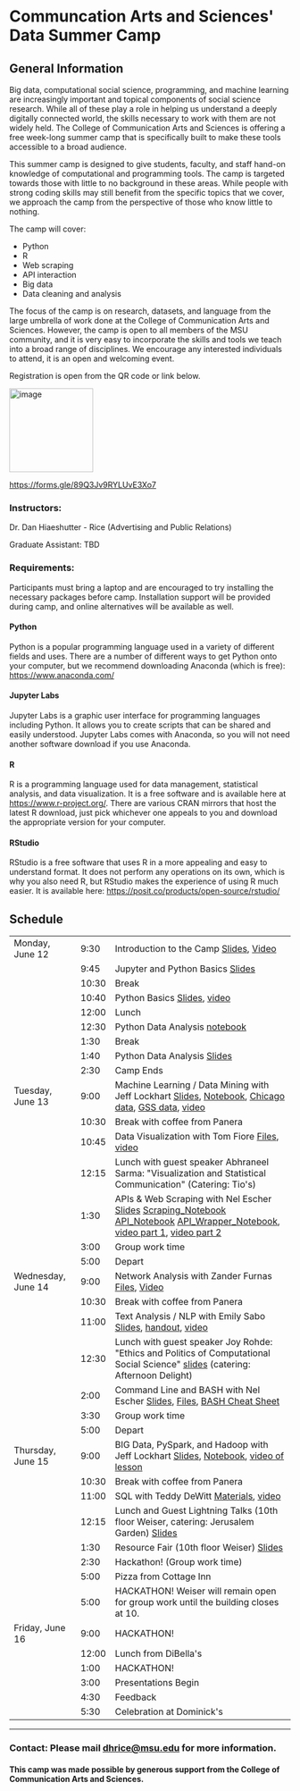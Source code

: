 # Communcation Arts and Sciences' Data Summer Camp

## General Information
Big data, computational social science, programming, and machine learning are increasingly important and topical components of social science research. While all of these play a role in helping us understand a deeply digitally connected world, the skills necessary to work with them are not widely held. The College of Communication Arts and Sciences is offering a free week-long summer camp that is specifically built to make these tools accessible to a broad audience.

This summer camp is designed to give students, faculty, and staff hand-on knowledge of computational and programming tools. The camp is targeted towards those with little to no background in these areas. While people with strong coding skills may still benefit from the specific topics that we cover, we approach the camp from the perspective of those who know little to nothing. 

The camp will cover: 
-	Python
-	R
-	Web scraping
-	API interaction
-	Big data
-	Data cleaning and analysis

The focus of the camp is on research, datasets, and language from the large umbrella of work done at the College of Communication Arts and Sciences. However, the camp is open to all members of the MSU community, and it is very easy to incorporate the skills and tools we teach into a broad range of disciplines. We encourage any interested individuals to attend, it is an open and welcoming event.

Registration is open from the QR code or link below.

 <img width="150" alt="image" src="https://user-images.githubusercontent.com/35567742/234681689-d7a5f808-6379-4b23-a124-6be4bee71e24.png">

https://forms.gle/89Q3Jv9RYLUvE3Xo7


### Instructors: 

Dr. Dan Hiaeshutter - Rice (Advertising and Public Relations)

Graduate Assistant: TBD

### Requirements: 
Participants must bring a laptop and are encouraged to try installing the necessary packages before camp. Installation support will be provided during camp, and online alternatives will be available as well.

#### Python
Python is a popular programming language used in a variety of different fields and uses. There are a number of different ways to get Python onto your computer, but we recommend downloading Anaconda (which is free): https://www.anaconda.com/

#### Jupyter Labs
Jupyter Labs is a graphic user interface for programming languages including Python. It allows you to create scripts that can be shared and easily understood. Jupyter Labs comes with Anaconda, so you will not need another software download if you use Anaconda.

#### R
R is a programming language used for data management, statistical analysis, and data visualization. It is a free software and is available here at https://www.r-project.org/. There are various CRAN mirrors that host the latest R download, just pick whichever one appeals to you and download the appropriate version for your computer.

#### RStudio
RStudio is a free software that uses R in a more appealing and easy to understand format. It does not perform any operations on its own, which is why you also need R, but RStudio makes the experience of using R much easier. It is available here: https://posit.co/products/open-source/rstudio/


<h2>Schedule</h2>
<table class="table table-striped">
  <tr> <td>Monday, June 12</td>  <td>9:30</td>   <td>Introduction to the Camp <a href="slides/Jerry_big_data_intro_2019.pptx" target="_blank">Slides</a>, <a href="http://leccap.engin.umich.edu/leccap/viewer/r/vRrYa2" target="_blank">Video</a>  </td> </tr>
  <tr> <td></td>        <td>9:45</td>   <td>Jupyter and Python Basics <a href="https://docs.google.com/presentation/d/1aPdKV5MSvWt7oSdJ4-e6JZVan77rn25yucPmSiIuNiQ/edit?usp=sharing" target="_blank">Slides</a></td> </tr>
  <tr> <td></td>        <td>10:30</td>   <td>Break</td> </tr>
  <tr> <td></td>        <td>10:40</td>   <td>Python Basics <a href="slides/Python_Intro_Slides.pdf" target="_blank">Slides</a>, <a href="http://leccap.engin.umich.edu/leccap/viewer/r/m0f1Ml" target="_blank">video</a> </td> </tr>
  <tr> <td></td>        <td>12:00</td>   <td>Lunch</td> </tr>
  <tr> <td></td>        <td>12:30</td>    <td>Python Data Analysis <a href="data/Intro_to_Python_2_UM_Data_Camp_2019.ipynb" target="_blank">notebook</a> </td> </tr>
  <tr> <td></td>       <td>1:30</td>    <td>Break </td> </tr>
  <tr> <td></td>       <td>1:40</td>    <td>Python Data Analysis <a href="https://docs.google.com/presentation/d/19D7TCwk7j7Z9RdPhkuCzhtfPSvVA4en5UDsk7IOWtPc/edit?usp=sharing" target="_blank">Slides</a></td> </tr>
  <tr> <td></td>       <td>2:30</td>    <td>Camp Ends</td> </tr> 

  <tr> <td>Tuesday, June 13</td><td>9:00</td>   <td>Machine Learning / Data Mining with Jeff Lockhart <a href="https://docs.google.com/presentation/d/1QT3DzB1sampdsXCMWbU4q1pnwdGL18R52O5G2ELwmgE/edit?usp=sharing" target="_blank">Slides</a>, <a href="data/ML_for_data_camp.ipynb" target="_blank">Notebook</a>, <a href="data/community_area_stats.tsv" target="_blank">Chicago data</a>, <a href="data/GSS2012Extract_PresApproval_StrongPartyAffiliation_CLEAN.csv" target="_blank">GSS data</a>, <a href="http://leccap.engin.umich.edu/leccap/viewer/r/aO1Iqu" target="_blank">video</a> </td> </tr>
  <tr> <td></td>       <td>10:30</td>   <td>Break with coffee from Panera</td> </tr>
  <tr> <td></td>       <td>10:45</td>   <td>Data Visualization with Tom Fiore <a href="data/Python_Plotting_2019_ThomasFiore.zip" target="_blank">Files</a>, <a href="http://leccap.engin.umich.edu/leccap/viewer/r/ZUxax9" target="_blank">video</a></td> </tr>
  <tr> <td></td>       <td>12:15</td>   <td>Lunch with guest speaker Abhraneel Sarma: "Visualization and Statistical Communication" (Catering: Tio's) 
  <tr> <td></td>       <td>1:30</td>   <td>APIs & Web Scraping with Nel Escher <a href="slides/APIs_Web_Scraping.pdf" target="_blank">Slides</a> <a href="data/wikipedia_scrape_finnish_olympians.ipynb" target="_blank">Scraping_Notebook</a> <a href="data/api_get_requests.ipynb" target="_blank">API_Notebook</a> <a href="data/reddit_api_wrapper.ipynb" target="_blank">API_Wrapper_Notebook</a>, <a href="http://leccap.engin.umich.edu/leccap/viewer/r/Ez5Npy" target="_blank">video part 1</a>, <a href="http://leccap.engin.umich.edu/leccap/viewer/r/JrOvpA" target="_blank">video part 2</a></td> </tr>
  <tr> <td></td>       <td>3:00</td>   <td>Group work time</td> </tr>
  <tr> <td></td>       <td>5:00</td>   <td>Depart</td> </tr>
   
  <tr> <td>Wednesday, June 14</td><td>9:00</td>    <td>Network Analysis with Zander Furnas <a href="data/DataCampNetworkXIntroduction.zip" target="_blank">Files</a>, <a href="http://leccap.engin.umich.edu/leccap/viewer/r/lxgTOy" target="_blank">Video</a></td> </tr>
  <tr> <td></td>       <td>10:30</td>   <td>Break with coffee from Panera</td> </tr>
  <tr> <td></td>       <td>11:00</td>   <td>Text Analysis / NLP with Emily Sabo <a href="slides/DataCamp_2019_TextAnalysis_Final.pdf" target="_blank">Slides</a>, <a href="slides/python-regular-expressions-cheat-sheet.pdf" target="_blank">handout</a>, <a href="http://leccap.engin.umich.edu/leccap/viewer/r/0NEA1W" target="_blank">video</a> </td> </tr>
  <tr> <td></td>       <td>12:30</td>   <td>Lunch with guest speaker Joy Rohde: "Ethics and Politics of Computational Social Science" <a href="slides/Ethics_Politics_of_Computational_Social_Science.pptx" target="_blank">slides</a> (catering: Afternoon Delight)</td> </tr>
  <tr> <td></td>       <td>2:00</td>    <td>Command Line and BASH with Nel Escher <a href="slides/bash_slides.pdf" target="_blank">Slides</a>, <a href="data/command_line_files.zip" target="_blank">Files</a>, <a href="data/BASH_Cheat_Sheet.pdf" target="_blank">BASH Cheat Sheet</a></td> </tr>
  <tr> <td></td>       <td>3:30</td>   <td>Group work time</td> </tr>
  <tr> <td></td>       <td>5:00</td>   <td>Depart</td> </tr>
    
  <tr> <td>Thursday, June 15</td><td>9:00</td>   <td>BIG Data, PySpark, and Hadoop with Jeff Lockhart <a href="https://docs.google.com/presentation/d/1gpdBywSaDj_2LTMp8uOtC9ThZOa--7Ov_o660rK6Alg/edit?usp=sharing" target="_blank">Slides</a>, <a href="data/data_camp_pyspark_demo.ipynb" target="_blank">Notebook</a>, <a href="http://leccap.engin.umich.edu/leccap/viewer/r/0p3n0R" target="_blank">video of lesson</a></td> </tr>
  <tr> <td></td>       <td>10:30</td>   <td>Break with coffee from Panera</td> </tr>
  <tr> <td></td>       <td>11:00</td>   <td>SQL with Teddy DeWitt <a href="data/sql_data_camp.zip" target="_blank">Materials</a>, <a href="http://leccap.engin.umich.edu/leccap/viewer/r/Th8VOs" target="_blank">video</a></td> </tr>
  <tr> <td></td>       <td>12:15</td>   <td>Lunch and Guest Lightning Talks (10th floor Weiser, catering: Jerusalem Garden) <a href="https://docs.google.com/presentation/d/15zPTPwtyj3PLOZz3yeuY-G-fqnWDW9gHbUw2qXaVaCo/edit?usp=sharing" target="_blank">Slides</a></td> </tr>   
  <tr> <td></td>       <td>1:30</td>   <td>Resource Fair (10th floor Weiser) <a href="https://docs.google.com/presentation/d/15zPTPwtyj3PLOZz3yeuY-G-fqnWDW9gHbUw2qXaVaCo/edit?usp=sharing" target="_blank">Slides</a></td> </tr>
  <tr> <td></td>       <td>2:30</td>   <td>Hackathon! (Group work time)</td> </tr>
  <tr> <td></td>       <td>5:00</td>   <td>Pizza from Cottage Inn</td> </tr>
  <tr> <td></td>       <td>5:00</td>   <td>HACKATHON! Weiser will remain open for group work until the building closes at 10.</td> </tr>
      
  <tr> <td>Friday, June 16 </td><td>9:00</td>    <td>HACKATHON!</td> </tr>
  <tr> <td></td>       <td>12:00</td>   <td>Lunch from DiBella's</td> </tr>
  <tr> <td></td>       <td>1:00</td>   <td>HACKATHON!</td> </tr>
  <tr> <td></td>       <td>3:00</td>   <td>Presentations Begin</td> </tr>
  <tr> <td></td>       <td>4:30</td>   <td>Feedback</td> </tr>
  <tr> <td></td>       <td>5:30</td>   <td>Celebration at Dominick's</td> </tr>

</table>

<hr/>

### Contact: Please mail dhrice@msu.edu for more information. 
  
#### This camp was made possible by generous support from the College of Communication Arts and Sciences.

